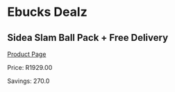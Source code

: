 
# Ebucks Dealz
## Sidea Slam Ball Pack + Free Delivery
[Product Page](https://www.ebucks.com/web/shop/productSelected.do?prodId=1173560281&catId=1173528667)

Price: R1929.00

Savings: 270.0


	